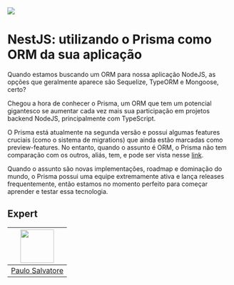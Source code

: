 <img src="https://storage.googleapis.com/golden-wind/experts-club/capa-github.svg" />

# NestJS: utilizando o Prisma como ORM da sua aplicação

Quando estamos buscando um ORM para nossa aplicação NodeJS, as opções que geralmente aparece são Sequelize, TypeORM e Mongoose, certo?

Chegou a hora de conhecer o Prisma, um ORM que tem um potencial gigantesco se aumentar cada vez mais sua participação em projetos backend NodeJS, principalmente com TypeScript.

O Prisma está atualmente na segunda versão e possui algumas features cruciais (como o sistema de migrations) que ainda estão marcadas como preview-features. No entanto, quando o assunto é ORM, o Prisma não tem comparação com os outros, aliás, tem, e pode ser vista nesse [link](https://www.prisma.io/docs/concepts/more/comparisons).

Quando o assunto são novas implementações, roadmap e dominação do mundo, o Prisma possui uma equipe extremamente ativa e lança releases frequentemente, então estamos no momento perfeito para começar aprender e testar essa tecnologia.

## Expert

| [<img src="https://avatars.githubusercontent.com/u/7906171?v=4" width="75px;"/>](https://github.com/paulosalvatore) |
| :-: |
|[Paulo Salvatore](https://github.com/paulosalvatore)|
